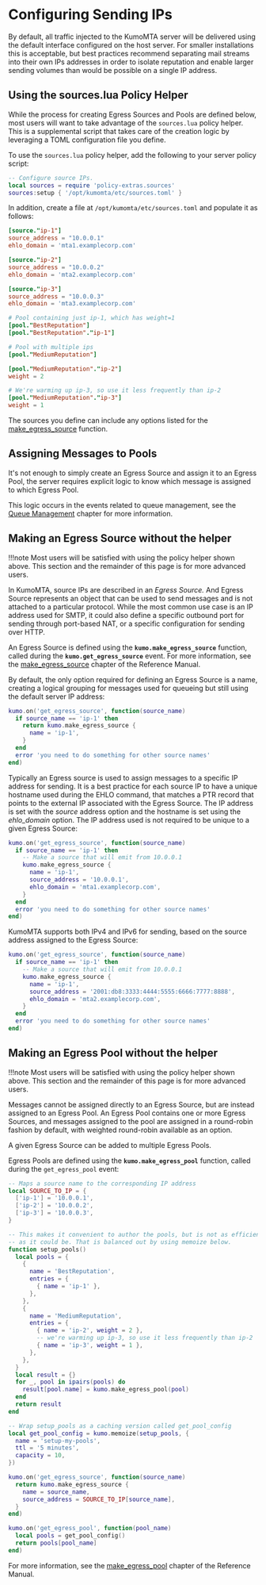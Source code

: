 # Configuring Sending IPs

By default, all traffic injected to the KumoMTA server will be delivered using
the default interface configured on the host server. For smaller installations
this is acceptable, but best practices recommend separating mail streams into
their own IPs addresses in order to isolate reputation and enable larger
sending volumes than would be possible on a single IP address.

## Using the sources.lua Policy Helper

While the process for creating Egress Sources and Pools are defined below, most
users will want to take advantage of the `sources.lua` policy helper. This is a
supplemental script that takes care of the creation logic by leveraging a TOML
configuration file you define.

To use the `sources.lua` policy helper, add the following to your server policy
script:

```lua
-- Configure source IPs.
local sources = require 'policy-extras.sources'
sources:setup { '/opt/kumomta/etc/sources.toml' }
```

In addition, create a file at `/opt/kumomta/etc/sources.toml` and populate it
as follows:

```toml
[source."ip-1"]
source_address = "10.0.0.1"
ehlo_domain = 'mta1.examplecorp.com'

[source."ip-2"]
source_address = "10.0.0.2"
ehlo_domain = 'mta2.examplecorp.com'

[source."ip-3"]
source_address = "10.0.0.3"
ehlo_domain = 'mta3.examplecorp.com'

# Pool containing just ip-1, which has weight=1
[pool."BestReputation"]
[pool."BestReputation"."ip-1"]

# Pool with multiple ips
[pool."MediumReputation"]

[pool."MediumReputation"."ip-2"]
weight = 2

# We're warming up ip-3, so use it less frequently than ip-2
[pool."MediumReputation"."ip-3"]
weight = 1
```

The sources you define can include any options listed for the [make_egress_source](../../reference/kumo/make_egress_source.md) function.

## Assigning Messages to Pools

It's not enough to simply create an Egress Source and assign it to an Egress
Pool, the server requires explicit logic to know which message is assigned to
which Egress Pool.

This logic occurs in the events related to queue management, see the [Queue
Management](./queuemanagement.md#configuring-egress-pool-assignment) chapter
for more information.

## Making an Egress Source without the helper

!!!note
    Most users will be satisfied with using the policy helper shown above.
    This section and the remainder of this page is for more advanced users.

In KumoMTA, source IPs are described in an *Egress Source.* And Egress Source
represents an object that can be used to send messages and is not attached to a
particular protocol. While the most common use case is an IP address used for
SMTP, it could also define a specific outbound port for sending through
port-based NAT, or a specific configuration for sending over HTTP.

An Egress Source is defined using the **`kumo.make_egress_source`** function,
called during the **`kumo.get_egress_source`** event. For more information, see the
[make_egress_source](../../reference/kumo/make_egress_source.md) chapter of the
Reference Manual.

By default, the only option required for defining an Egress Source is a name,
creating a logical grouping for messages used for queueing but still using the
default server IP address:

```lua
kumo.on('get_egress_source', function(source_name)
  if source_name == 'ip-1' then
    return kumo.make_egress_source {
      name = 'ip-1',
    }
  end
  error 'you need to do something for other source names'
end)
```

Typically an Egress source is used to assign messages to a specific IP address
for sending. It is a best practice for each source IP to have a unique hostname
used during the EHLO command, that matches a PTR record that points to the
external IP associated with the Egress Source. The IP address is set with
the *source* address option and the hostname is set using the *ehlo_domain*
option. The IP address used is not required to be unique to a given Egress
Source:

```lua
kumo.on('get_egress_source', function(source_name)
  if source_name == 'ip-1' then
    -- Make a source that will emit from 10.0.0.1
    kumo.make_egress_source {
      name = 'ip-1',
      source_address = '10.0.0.1',
      ehlo_domain = 'mta1.examplecorp.com',
    }
  end
  error 'you need to do something for other source names'
end)
```

KumoMTA supports both IPv4 and IPv6 for sending, based on the source address
assigned to the Egress Source:

```lua
kumo.on('get_egress_source', function(source_name)
  if source_name == 'ip-1' then
    -- Make a source that will emit from 10.0.0.1
    kumo.make_egress_source {
      name = 'ip-1',
      source_address = '2001:db8:3333:4444:5555:6666:7777:8888',
      ehlo_domain = 'mta2.examplecorp.com',
    }
  end
  error 'you need to do something for other source names'
end)
```

## Making an Egress Pool without the helper

!!!note
    Most users will be satisfied with using the policy helper shown above.
    This section and the remainder of this page is for more advanced users.

Messages cannot be assigned directly to an Egress Source, but are instead
assigned to an Egress Pool. An Egress Pool contains one or more Egress Sources,
and messages assigned to the pool are assigned in a round-robin fashion by
default, with weighted round-robin available as an option.

A given Egress Source can be added to multiple Egress Pools.

Egress Pools are defined using the **`kumo.make_egress_pool`** function, called
during the `get_egress_pool` event:

```lua
-- Maps a source name to the corresponding IP address
local SOURCE_TO_IP = {
  ['ip-1'] = '10.0.0.1',
  ['ip-2'] = '10.0.0.2',
  ['ip-3'] = '10.0.0.3',
}

-- This makes it convenient to author the pools, but is not as efficient
-- as it could be. That is balanced out by using memoize below.
function setup_pools()
  local pools = {
    {
      name = 'BestReputation',
      entries = {
        { name = 'ip-1' },
      },
    },
    {
      name = 'MediumReputation',
      entries = {
        { name = 'ip-2', weight = 2 },
        -- we're warming up ip-3, so use it less frequently than ip-2
        { name = 'ip-3', weight = 1 },
      },
    },
  }
  local result = {}
  for _, pool in ipairs(pools) do
    result[pool.name] = kumo.make_egress_pool(pool)
  end
  return result
end

-- Wrap setup_pools as a caching version called get_pool_config
local get_pool_config = kumo.memoize(setup_pools, {
  name = 'setup-my-pools',
  ttl = '5 minutes',
  capacity = 10,
})

kumo.on('get_egress_source', function(source_name)
  return kumo.make_egress_source {
    name = source_name,
    source_address = SOURCE_TO_IP[source_name],
  }
end)

kumo.on('get_egress_pool', function(pool_name)
  local pools = get_pool_config()
  return pools[pool_name]
end)
```

For more information, see the
[make_egress_pool](../../reference/kumo/make_egress_pool.md) chapter of the
Reference Manual.

